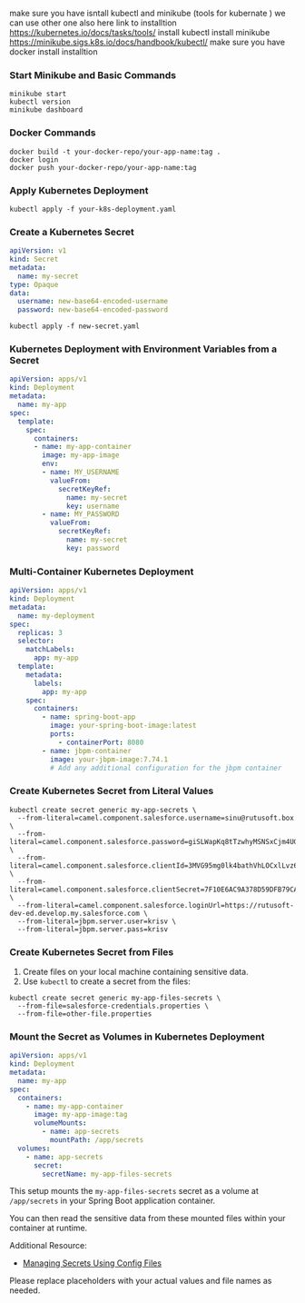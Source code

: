   make sure you have isntall kubectl and minikube (tools for kubernate ) we can use other one also
here link to installtion
https://kubernetes.io/docs/tasks/tools/ install kubectl 
 install minikube 
 https://minikube.sigs.k8s.io/docs/handbook/kubectl/
 make sure you have docker install installtion


### Start Minikube and Basic Commands

```shell
minikube start
kubectl version
minikube dashboard
```

### Docker Commands

```shell
docker build -t your-docker-repo/your-app-name:tag .
docker login
docker push your-docker-repo/your-app-name:tag
```

### Apply Kubernetes Deployment

```shell
kubectl apply -f your-k8s-deployment.yaml
```

### Create a Kubernetes Secret

```yaml
apiVersion: v1
kind: Secret
metadata:
  name: my-secret
type: Opaque
data:
  username: new-base64-encoded-username
  password: new-base64-encoded-password
```

```shell
kubectl apply -f new-secret.yaml
```

### Kubernetes Deployment with Environment Variables from a Secret

```yaml
apiVersion: apps/v1
kind: Deployment
metadata:
  name: my-app
spec:
  template:
    spec:
      containers:
      - name: my-app-container
        image: my-app-image
        env:
        - name: MY_USERNAME
          valueFrom:
            secretKeyRef:
              name: my-secret
              key: username
        - name: MY_PASSWORD
          valueFrom:
            secretKeyRef:
              name: my-secret
              key: password
```

### Multi-Container Kubernetes Deployment

```yaml
apiVersion: apps/v1
kind: Deployment
metadata:
  name: my-deployment
spec:
  replicas: 3
  selector:
    matchLabels:
      app: my-app
  template:
    metadata:
      labels:
        app: my-app
    spec:
      containers:
        - name: spring-boot-app
          image: your-spring-boot-image:latest
          ports:
            - containerPort: 8080
        - name: jbpm-container
          image: your-jbpm-image:7.74.1
          # Add any additional configuration for the jbpm container
```

### Create Kubernetes Secret from Literal Values

```shell
kubectl create secret generic my-app-secrets \
  --from-literal=camel.component.salesforce.username=sinu@rutusoft.box \
  --from-literal=camel.component.salesforce.password=giSLWapKq8tTzwhyMSNSxCjm4UGBEVO1FRTmEk7 \
  --from-literal=camel.component.salesforce.clientId=3MVG95mg0lk4bathVhLOCxlLvz6hXaKpJ40tLwoRgJaPPpYhLAV57SG5zQjncrl5ot3f_BGHz6iAMAApIZ8is \
  --from-literal=camel.component.salesforce.clientSecret=7F10E6AC9A378D59DFB79CA7237F7D7F15131B1C6CDAF277C7F092CDEEA8D7E9 \
  --from-literal=camel.component.salesforce.loginUrl=https://rutusoft-dev-ed.develop.my.salesforce.com \
  --from-literal=jbpm.server.user=krisv \
  --from-literal=jbpm.server.pass=krisv
```

### Create Kubernetes Secret from Files

1. Create files on your local machine containing sensitive data.
2. Use `kubectl` to create a secret from the files:

```shell
kubectl create secret generic my-app-files-secrets \
  --from-file=salesforce-credentials.properties \
  --from-file=other-file.properties
```

### Mount the Secret as Volumes in Kubernetes Deployment

```yaml
apiVersion: apps/v1
kind: Deployment
metadata:
  name: my-app
spec:
  containers:
    - name: my-app-container
      image: my-app-image:tag
      volumeMounts:
        - name: app-secrets
          mountPath: /app/secrets
  volumes:
    - name: app-secrets
      secret:
        secretName: my-app-files-secrets
```

This setup mounts the `my-app-files-secrets` secret as a volume at `/app/secrets` in your Spring Boot application container.

You can then read the sensitive data from these mounted files within your container at runtime.

Additional Resource:
- [Managing Secrets Using Config Files](https://kubernetes.io/docs/tasks/configmap-secret/managing-secret-using-config-file/)

Please replace placeholders with your actual values and file names as needed.
